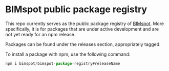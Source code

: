 # BIMspot public package registry

This repo currently serves as the public package registry of [BIMspot](https://bimspot.io/). More specifically, it is for packages that are under active development and are not yet ready for an npm release.

Packages can be found under the releases section, appropriately tagged.

To install a package with npm, use the following command:

```js
npm i bimspot/bimspot-package-registry#releaseName
```
